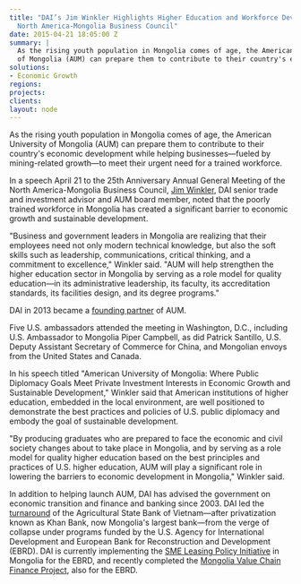```yaml
---
title: "DAI’s Jim Winkler Highlights Higher Education and Workforce Development at
  North America-Mongolia Business Council"
date: 2015-04-21 18:05:00 Z
summary: |
  As the rising youth population in Mongolia comes of age, the American University
  of Mongolia (AUM) can prepare them to contribute to their country's economic development while helping businesses—fueled by mining-related growth—to meet their urgent need for a trained workforce.
solutions:
- Economic Growth
regions:
projects:
clients:
layout: node
---
```


As the rising youth population in Mongolia comes of age, the American University of Mongolia (AUM) can prepare them to contribute to their country's economic development while helping businesses—fueled by mining-related growth—to meet their urgent need for a trained workforce.

In a speech April 21 to the 25th Anniversary Annual General Meeting of the North America-Mongolia Business Council, [Jim Winkler][1], DAI senior trade and investment advisor and AUM board member, noted that the poorly trained workforce in Mongolia has created a significant barrier to economic growth and sustainable development.

"Business and government leaders in Mongolia are realizing that their employees need not only modern technical knowledge, but also the soft skills such as leadership, communications, critical thinking, and a commitment to excellence," Winkler said. "AUM will help strengthen the higher education sector in Mongolia by serving as a role model for quality education—in its administrative leadership, its faculty, its accreditation standards, its facilities design, and its degree programs."

DAI in 2013 became a [founding partner][2] of AUM.

Five U.S. ambassadors attended the meeting in Washington, D.C., including U.S. Ambassador to Mongolia Piper Campbell, as did Patrick Santillo, U.S. Deputy Assistant Secretary of Commerce for China, and Mongolian envoys from the United States and Canada.

In his speech titled "American University of Mongolia: Where Public Diplomacy Goals Meet Private Investment Interests in Economic Growth and Sustainable Development," Winkler said that American institutions of higher education, embedded in the local environment, are well positioned to demonstrate the best practices and policies of U.S. public diplomacy and embody the goal of sustainable development.

"By producing graduates who are prepared to face the economic and civil society changes about to take place in Mongolia, and by serving as a role model for quality higher education based on the best principles and practices of U.S. higher education, AUM will play a significant role in lowering the barriers to economic development in Mongolia," Winkler said.

In addition to helping launch AUM, DAI has advised the government on economic transition and finance and banking since 2003. DAI led the [turnaround][3] of the Agricultural State Bank of Vietnam—after privatization known as Khan Bank, now Mongolia's largest bank—from the verge of collapse under programs funded by the U.S. Agency for International Development and European Bank for Reconstruction and Development (EBRD). DAI is currently implementing the [SME Leasing Policy Initiative][4] in Mongolia for the EBRD, and recently completed the [Mongolia Value Chain Finance Project][5], also for the EBRD.



[1]: /who-we-are/our-team/jim-packard-winkler
[2]: /news/dai-becomes-corporate-founder-american-university-mongolia
[3]: /news/once-near-collapse-khan-bank-named-global-finance-magazine-one-asia-best
[4]: /our-work/projects/mongolia-sme-leasing-policy-initiative
[5]: /our-work/projects/mongolia-value-chain-finance-project
